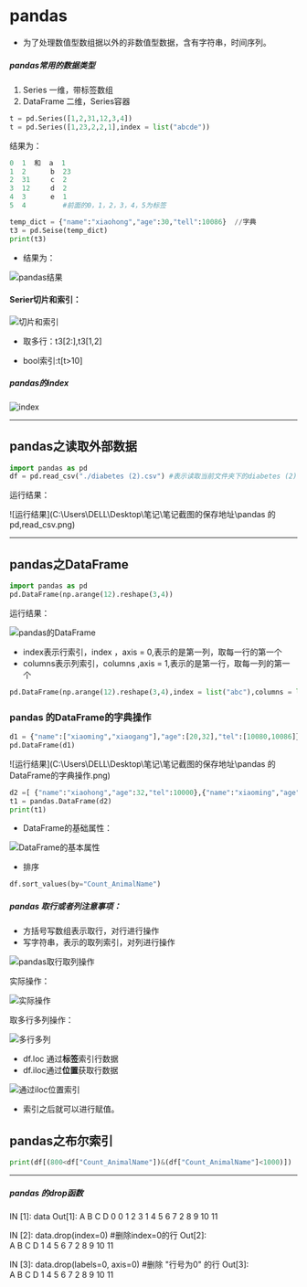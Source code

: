 # pandas

- 为了处理数值型数组据以外的非数值型数据，含有字符串，时间序列。

##### pandas常用的数据类型

1. Series 一维，带标签数组
2. DataFrame 二维，Series容器

~~~python
t = pd.Series([1,2,31,12,3,4])
t = pd.Series([1,23,2,2,1],index = list("abcde"))
~~~

结果为：

~~~python
0  1  和  a  1
1  2      b  23
2  31     c  2
3  12     d  2
4  3      e  1
5  4         #前面的0，1，2，3，4，5为标签
~~~

~~~python
temp_dict = {"name":"xiaohong","age":30,"tell":10086}  //字典
t3 = pd.Seise(temp_dict)
print(t3)
~~~

- 结果为：

![pandas结果](C:\Users\DELL\Desktop\笔记\笔记截图的保存地址\pandas的Series.png)

#### Serier切片和索引：

![切片和索引](C:\Users\DELL\Desktop\笔记\笔记截图的保存地址\pandas切片和索引.png)

- 取多行：t3[2:],t3[1,2]

- bool索引:t[t>10]

##### pandas的index

![index](C:\Users\DELL\Desktop\笔记\笔记截图的保存地址\pandas的index.png)

***

## pandas之读取外部数据

~~~python
import pandas as pd
df = pd.read_csv("./diabetes (2).csv") #表示读取当前文件夹下的diabetes (2).csv文件，且最好是当前文件夹下的文件,右击复制绝对路径
~~~

运行结果：

![运行结果](C:\Users\DELL\Desktop\笔记\笔记截图的保存地址\pandas 的pd,read_csv.png)

***

## pandas之DataFrame

~~~python
import pandas as pd
pd.DataFrame(np.arange(12).reshape(3,4))
~~~

运行结果：

![pandas的DataFrame](C:\Users\DELL\Desktop\笔记\笔记截图的保存地址\pandas的Data.Frame.png)

- index表示行索引，index ，axis = 0,表示的是第一列，取每一行的第一个
- columns表示列索引，columns ,axis = 1,表示的是第一行，取每一列的第一个

~~~python
pd.DataFrame(np.arange(12).reshape(3,4),index = list("abc"),columns = list("wxyz"))
~~~

### pandas 的DataFrame的字典操作

~~~python
d1 = {"name":["xiaoming","xiaogang"],"age":[20,32],"tel":[10080,10086]}
pd.DataFrame(d1)
~~~

![运行结果](C:\Users\DELL\Desktop\笔记\笔记截图的保存地址\pandas 的DataFrame的字典操作.png)

~~~python
d2 =[ {"name":"xiaohong","age":32,"tel":10000},{"name":"xiaoming","age":20,"tel":10086},{"name":"xiaogang","age":40}]
t1 = pandas.DataFrame(d2)
print(t1)
~~~

- DataFrame的基础属性：

![DataFrame的基本属性](C:\Users\DELL\Desktop\笔记\笔记截图的保存地址\DataFrame的基本属性.png)

- 排序

~~~python
df.sort_values(by="Count_AnimalName")
~~~

##### pandas 取行或者列注意事项：

- 方括号写数组表示取行，对行进行操作
- 写字符串，表示的取列索引，对列进行操作 

![pandas取行取列操作](C:\Users\DELL\Desktop\笔记\笔记截图的保存地址\pandas取行取列操作.png)

实际操作：

![实际操作](C:\Users\DELL\Desktop\笔记\笔记截图的保存地址\pandas取行列实际操作.png)

取多行多列操作：

![多行多列](C:\Users\DELL\Desktop\笔记\笔记截图的保存地址\DataFrame多行多列操作.png)

- df.loc 通过**标签**索引行数据
- df.iloc通过**位置**获取行数据

![通过iloc位置索引](C:\Users\DELL\Desktop\笔记\笔记截图的保存地址\pandas的DataFrame中的iloc.png)

- 索引之后就可以进行赋值。

## pandas之布尔索引

~~~python
print(df[(800<df["Count_AnimalName"])&(df["Count_AnimalName"]<1000)])
~~~

***

##### pandas 的drop函数

IN [1]: data
Out[1]: 
   A  B   C   D
0  0  1   2   3
1  4  5   6   7
2  8  9  10  11

IN [2]: data.drop(index=0) #删除index=0的行
Out[2]:  
   A  B   C   D
1  4  5   6   7
2  8  9  10  11

IN [3]: data.drop(labels=0, axis=0) #删除 "行号为0" 的行
Out[3]:  
   A  B   C   D
1  4  5   6   7
2  8  9  10  11

